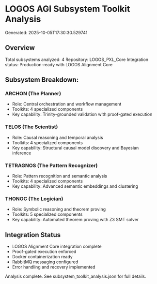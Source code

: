
# LOGOS AGI Subsystem Toolkit Analysis
Generated: 2025-10-05T17:30:30.529741

## Overview
Total subsystems analyzed: 4
Repository: LOGOS_PXL_Core
Integration status: Production-ready with LOGOS Alignment Core

## Subsystem Breakdown:

### ARCHON (The Planner)
- Role: Central orchestration and workflow management
- Toolkits: 4 specialized components
- Key capability: Trinity-grounded validation with proof-gated execution

### TELOS (The Scientist) 
- Role: Causal reasoning and temporal analysis
- Toolkits: 4 specialized components
- Key capability: Structural causal model discovery and Bayesian inference

### TETRAGNOS (The Pattern Recognizer)
- Role: Pattern recognition and semantic analysis  
- Toolkits: 4 specialized components
- Key capability: Advanced semantic embeddings and clustering

### THONOC (The Logician)
- Role: Symbolic reasoning and theorem proving
- Toolkits: 5 specialized components  
- Key capability: Automated theorem proving with Z3 SMT solver

## Integration Status
- LOGOS Alignment Core integration complete
- Proof-gated execution enforced
- Docker containerization ready
- RabbitMQ messaging configured
- Error handling and recovery implemented

Analysis complete. See subsystem_toolkit_analysis.json for full details.
